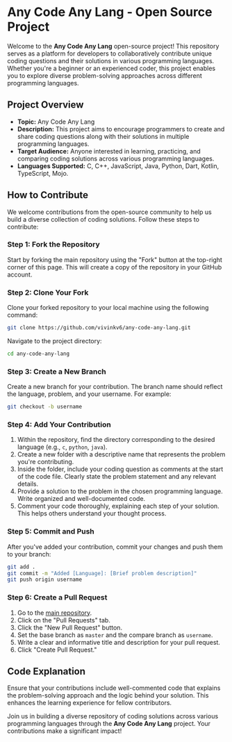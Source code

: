 # Any Code Any Lang - Open Source Project

Welcome to the **Any Code Any Lang** open-source project! This repository serves as a platform for developers to collaboratively contribute unique coding questions and their solutions in various programming languages. Whether you're a beginner or an experienced coder, this project enables you to explore diverse problem-solving approaches across different programming languages.

## Project Overview

- **Topic:** Any Code Any Lang
- **Description:** This project aims to encourage programmers to create and share coding questions along with their solutions in multiple programming languages.
- **Target Audience:** Anyone interested in learning, practicing, and comparing coding solutions across various programming languages.
- **Languages Supported:** C, C++, JavaScript, Java, Python, Dart, Kotlin, TypeScript, Mojo.

## How to Contribute

We welcome contributions from the open-source community to help us build a diverse collection of coding solutions. Follow these steps to contribute:

### Step 1: Fork the Repository

Start by forking the main repository using the "Fork" button at the top-right corner of this page. This will create a copy of the repository in your GitHub account.

### Step 2: Clone Your Fork

Clone your forked repository to your local machine using the following command:

```bash
git clone https://github.com/vivinkv6/any-code-any-lang.git
```

Navigate to the project directory:

```bash
cd any-code-any-lang
```

### Step 3: Create a New Branch

Create a new branch for your contribution. The branch name should reflect the language, problem, and your username. For example:

```bash
git checkout -b username
```

### Step 4: Add Your Contribution

1. Within the repository, find the directory corresponding to the desired language (e.g., `c`, `python`, `java`).
2. Create a new folder with a descriptive name that represents the problem you're contributing.
3. Inside the folder, include your coding question as comments at the start of the code file. Clearly state the problem statement and any relevant details.
4. Provide a solution to the problem in the chosen programming language. Write organized and well-documented code.
5. Comment your code thoroughly, explaining each step of your solution. This helps others understand your thought process.

### Step 5: Commit and Push

After you've added your contribution, commit your changes and push them to your branch:

```bash
git add .
git commit -m "Added [Language]: [Brief problem description]"
git push origin username
```

### Step 6: Create a Pull Request

1. Go to the [main repository](https://github.com/vivinkv6/any-code-any-lang).
2. Click on the "Pull Requests" tab.
3. Click the "New Pull Request" button.
4. Set the base branch as `master` and the compare branch as `username`.
5. Write a clear and informative title and description for your pull request.
6. Click "Create Pull Request."

## Code Explanation

Ensure that your contributions include well-commented code that explains the problem-solving approach and the logic behind your solution. This enhances the learning experience for fellow contributors.


Join us in building a diverse repository of coding solutions across various programming languages through the **Any Code Any Lang** project. Your contributions make a significant impact!